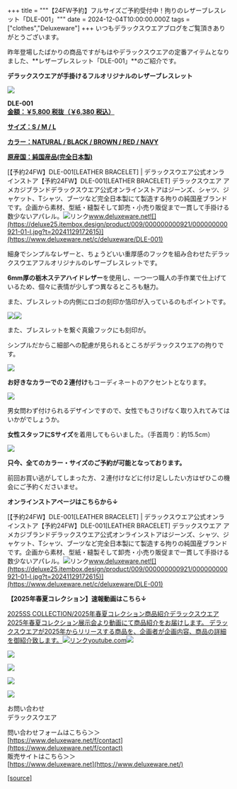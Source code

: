 +++
title = """【24FW予約】フルサイズご予約受付中！拘りのレザーブレスレット「DLE-001」"""
date = 2024-12-04T10:00:00.000Z
tags = ["clothes","Deluxeware"]
+++
いつもデラックスウエアブログをご覧頂きありがとうございます。

昨年登場したばかりの商品ですがもはやデラックスウエアの定番アイテムとなりました、**レザーブレスレット「DLE-001」**のご紹介です。

**デラックスウエアが手掛けるフルオリジナルのレザーブレスレット**

[![](https://stat.ameba.jp/user_images/20241204/12/deluxeware/5b/2c/j/o0800080015517587503.jpg)](https://stat.ameba.jp/user_images/20241204/12/deluxeware/5b/2c/j/o0800080015517587503.jpg)

**DLE-001**  
**[金額：￥5,800 税抜（￥6,380 税込）](https://www.deluxeware.net/c/deluxeware/DLE-001)**

**[サイズ：S / M / L](https://www.deluxeware.net/c/deluxeware/DLE-001)**

**[カラー：NATURAL / BLACK / BROWN / RED / NAVY](https://www.deluxeware.net/c/deluxeware/DLE-001)**

**[原産国：純国産品(完全日本製)](https://www.deluxeware.net/c/deluxeware/DLE-001)**

[【予約24FW】DLE-001\[LEATHER BRACELET\] | デラックスウエア公式オンラインストア【予約24FW】DLE-001\[LEATHER BRACELET\] デラックスウエア アメカジブランドデラックスウエア公式オンラインストアはジーンズ、シャツ、ジャケット、Tシャツ、ブーツなど完全日本製にて製造する拘りの純国産ブランドです。企画から素材、型紙・縫製そして卸売・小売り販促まで一貫して手掛ける数少ないアパレル。![リンク](https://c.stat100.ameba.jp/ameblo/symbols/v3.20.0/svg/gray/editor_link.svg)www.deluxeware.net![](https://deluxe25.itembox.design/product/009/000000000921/000000000921-01-l.jpg?t=20241129172615)](https://www.deluxeware.net/c/deluxeware/DLE-001)

細身でシンプルなレザーと、ちょうどいい重厚感のフックを組み合わせたデラックスウエアフルオリジナルのレザーブレスレットです。

**6mm厚の栃木ステアハイドレザー**を使用し、一つ一つ職人の手作業で仕上げているため、個々に表情が少しずつ異なるところも魅力。

また、ブレスレットの内側にロゴの刻印か箔印が入っているのもポイントです。

[![](https://stat.ameba.jp/user_images/20240803/16/deluxeware/66/f1/j/o0800080015470565514.jpg)](https://stat.ameba.jp/user_images/20240803/16/deluxeware/66/f1/j/o0800080015470565514.jpg)[![](https://stat.ameba.jp/user_images/20240803/16/deluxeware/d6/a8/j/o0800080015470565513.jpg)](https://stat.ameba.jp/user_images/20240803/16/deluxeware/d6/a8/j/o0800080015470565513.jpg)

また、ブレスレットを繋ぐ真鍮フックにも刻印が。

シンプルだからこ細部への配慮が見られるところがデラックスウエアの拘りです。

[![](https://stat.ameba.jp/user_images/20240803/16/deluxeware/10/9c/j/o0800080015470565510.jpg)](https://stat.ameba.jp/user_images/20240803/16/deluxeware/10/9c/j/o0800080015470565510.jpg)

**お好きなカラーでの２連付け**もコーディネートのアクセントとなります。

[![](https://stat.ameba.jp/user_images/20240803/16/deluxeware/50/fe/j/o0800080015470565517.jpg)](https://stat.ameba.jp/user_images/20240803/16/deluxeware/50/fe/j/o0800080015470565517.jpg)

男女問わず付けられるデザインですので、女性でもさりげなく取り入れてみてはいかがでしょうか。

**女性スタッフにSサイズ**を着用してもらいました。（手首周り：約15.5cm）

[![](https://stat.ameba.jp/user_images/20241204/14/deluxeware/13/e1/j/o0800080015517624936.jpg)](https://stat.ameba.jp/user_images/20241204/14/deluxeware/13/e1/j/o0800080015517624936.jpg)

**只今、全てのカラー・サイズのご予約が可能となっております。**

前回お買い逃がしてしまった方、２連付けなどに付け足ししたい方はぜひこの機会にご予約くださいませ。

**オンラインストアページはこちらから↓**

[【予約24FW】DLE-001\[LEATHER BRACELET\] | デラックスウエア公式オンラインストア【予約24FW】DLE-001\[LEATHER BRACELET\] デラックスウエア アメカジブランドデラックスウエア公式オンラインストアはジーンズ、シャツ、ジャケット、Tシャツ、ブーツなど完全日本製にて製造する拘りの純国産ブランドです。企画から素材、型紙・縫製そして卸売・小売り販促まで一貫して手掛ける数少ないアパレル。![リンク](https://c.stat100.ameba.jp/ameblo/symbols/v3.20.0/svg/gray/editor_link.svg)www.deluxeware.net![](https://deluxe25.itembox.design/product/009/000000000921/000000000921-01-l.jpg?t=20241129172615)](https://www.deluxeware.net/c/deluxeware/DLE-001)

**【2025年春夏コレクション】速報動画はこちら↓**

[2025SS COLLECTION/2025年春夏コレクション商品紹介デラックスウエア2025年春夏コレクション展示会より動画にて商品紹介をお届けします。 デラックスウエアが2025年からリリースする商品を、企画者が企画内容、商品の詳細を御紹介致します。![リンク](https://c.stat100.ameba.jp/ameblo/symbols/v3.20.0/svg/gray/editor_link.svg)youtube.com![](https://i.ytimg.com/vi/A71qJSd2lh4/hqdefault.jpg?sqp=-oaymwEXCOADEI4CSFryq4qpAwkIARUAAIhCGAE=&rs=AOn4CLAjvDtZHCLmch_wfz5qqtOMUoi28A&days_since_epoch=20061)](https://youtube.com/playlist?list=PLmcuUjZ67rhnclr762_W-zDg7FyyrNvqF&si=ZnuNkFZA0RxBCvfI)

[![](https://stat.ameba.jp/user_images/20241116/16/deluxeware/4a/05/j/o1200050015510661447.jpg?caw=800)](https://www.deluxeware.net/c/deluxeware/D-26)

[![](https://stat.ameba.jp/user_images/20240315/15/deluxeware/04/7f/j/o0800026015413271803.jpg?caw=800)](https://www.instagram.com/deluxeware/?hl=ja)

[![](https://stat.ameba.jp/user_images/20220415/12/deluxeware/3b/ce/j/o0800026015103175481.jpg?caw=800)](https://www.deluxeware.net/f/headstore)

[![](https://stat.ameba.jp/user_images/20220415/12/deluxeware/d7/c6/j/o0800026015103175487.jpg?caw=800)](https://www.deluxeware.net/)

お問い合わせ  
デラックスウエア

問い合わせフォームはこちら＞＞  
[https://www.deluxeware.net/f/contact](https://www.deluxeware.net/f/contact)  
販売サイトはこちら＞＞  
[https://www.deluxeware.net](https://www.deluxeware.net/)

[[source]](https://ameblo.jp/deluxeware/entry-12877407875.html)
